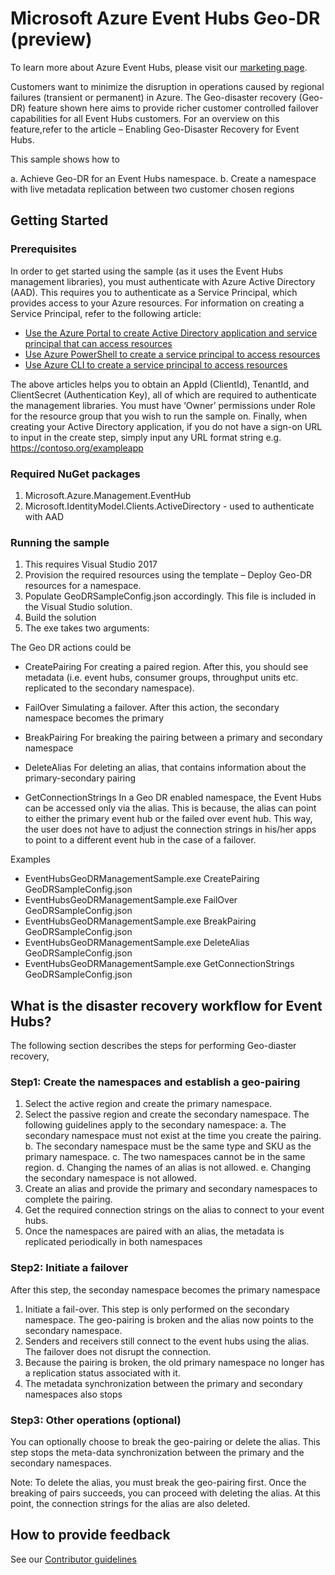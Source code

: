 ﻿# Microsoft Azure Event Hubs Geo-DR (preview)

To learn more about Azure Event Hubs, please visit our [marketing page](https://azure.microsoft.com/services/event-hubs/).

Customers want to minimize the disruption in operations caused by regional failures (transient or permanent) in Azure. The Geo-disaster recovery (Geo-DR) feature shown here aims to provide richer customer controlled failover capabilities for all Event Hubs customers. For an overview on this feature,refer to the article – Enabling Geo-Disaster Recovery for Event Hubs.

This sample shows how to 

a.	Achieve Geo-DR for an Event Hubs namespace. 
b.	Create a namespace with live metadata replication between two customer chosen regions

## Getting Started
### Prerequisites

In order to get started using the sample (as it uses the Event Hubs management libraries), you must authenticate with Azure Active Directory (AAD). This requires you to authenticate as a Service Principal, which provides access to your Azure resources. For information on creating a Service Principal, refer to the following article:

*	[Use the Azure Portal to create Active Directory application and service principal that can access resources](https://docs.microsoft.com/azure/azure-resource-manager/resource-group-create-service-principal-portal)
*	[Use Azure PowerShell to create a service principal to access resources](https://docs.microsoft.com/azure/azure-resource-manager/resource-group-authenticate-service-principal)
*	[Use Azure CLI to create a service principal to access resources](https://docs.microsoft.com/azure/azure-resource-manager/resource-group-authenticate-service-principal-cli)

The above articles helps you to obtain an AppId (ClientId), TenantId, and ClientSecret (Authentication Key), all of which are required to authenticate the management libraries. You must have ‘Owner’ permissions under Role for the resource group that you wish to run the sample on. Finally, when creating your Active Directory application, if you do not have a sign-on URL to input in the create step, simply input any URL format string e.g. https://contoso.org/exampleapp

### Required NuGet packages

1.	Microsoft.Azure.Management.EventHub
2.	Microsoft.IdentityModel.Clients.ActiveDirectory - used to authenticate with AAD

### Running the sample

1.	This requires Visual Studio 2017
2.	Provision the required resources using the template – Deploy Geo-DR resources for a namespace.
3.	Populate GeoDRSampleConfig.json accordingly. This file is included in the Visual Studio solution.
4.	Build the solution
5.	The exe takes two arguments: <Geo DR action> <Config file with Azure resource details>

The Geo DR actions could be

*	CreatePairing
For creating a paired region. After this, you should see metadata (i.e. event hubs, consumer groups, throughput units etc. replicated to the secondary namespace).

*	FailOver
Simulating a failover. After this action, the secondary namespace becomes the primary

*	BreakPairing
For breaking the pairing between a primary and secondary namespace

*	DeleteAlias
For deleting an alias, that contains information about the primary-secondary pairing

*	GetConnectionStrings
In a Geo DR enabled namespace, the Event Hubs can be accessed only via the alias. This is because, the alias can point to either the primary event hub or the failed over event hub. This way, the user does not have to adjust the connection strings in his/her apps to point to a different event hub in the case of a failover.

Examples
*	EventHubsGeoDRManagementSample.exe CreatePairing GeoDRSampleConfig.json
*	EventHubsGeoDRManagementSample.exe FailOver GeoDRSampleConfig.json
*	EventHubsGeoDRManagementSample.exe BreakPairing GeoDRSampleConfig.json
*	EventHubsGeoDRManagementSample.exe DeleteAlias GeoDRSampleConfig.json
*	EventHubsGeoDRManagementSample.exe GetConnectionStrings GeoDRSampleConfig.json

## What is the disaster recovery workflow for Event Hubs?
The following section describes the steps for performing Geo-diaster recovery,

### Step1: Create the namespaces and establish a geo-pairing

1.	Select the active region and create the primary namespace.
2.	Select the passive region and create the secondary namespace. The following guidelines apply to the secondary namespace:
	    a. The secondary namespace must not exist at the time you create the pairing.
	    b. The secondary namespace must be the same type and SKU as the primary namespace.
	    c. The two namespaces cannot be in the same region.
	    d. Changing the names of an alias is not allowed.
	    e. Changing the secondary namespace is not allowed.
3.	Create an alias and provide the primary and secondary namespaces to complete the pairing.
4.	Get the required connection strings on the alias to connect to your event hubs.
5.	Once the namespaces are paired with an alias, the metadata is replicated periodically in both namespaces

### Step2: Initiate a failover
After this step, the seconday namespace becomes the primary namespace

1.	Initiate a fail-over. This step is only performed on the secondary namespace. The geo-pairing is broken and the alias now points to the secondary namespace.
2.	Senders and receivers still connect to the event hubs using the alias. The failover does not disrupt the connection.
3.	Because the pairing is broken, the old primary namespace no longer has a replication status associated with it.
4.	The metadata synchronization between the primary and secondary namespaces also stops

### Step3: Other operations (optional)
You can optionally choose to break the geo-pairing or delete the alias. This step stops the meta-data synchronization between the primary and the secondary namespaces.

Note: To delete the alias, you must break the geo-pairing first. Once the breaking of pairs succeeds, you can proceed with deleting the alias. At this point, the connection strings for the alias are also deleted.

## How to provide feedback
See our [Contributor guidelines](https://github.com/Azure/azure-event-hubs/blob/master/.github/CONTRIBUTING.md)

